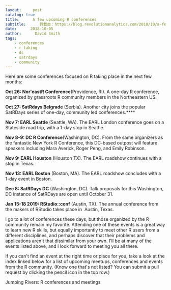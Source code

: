 ```yaml
---
layout:     post
catalog: true
title:      A few upcoming R conferences
subtitle:      转载自：https://blog.revolutionanalytics.com/2018/10/a-few-upcoming-r-conferences.html
date:      2018-10-05
author:      David Smith
tags:
    - conferences
    - r taking
    - dc
    - satrdays
    - community
---
```


Here are some conferences focused on R taking place in the next few months:

**Oct 26: Nor'eastR Conference**(Providence, RI). A one-day R conference, organized by grassroots R community members in the Northeastern US. 

**Oct 27: SatRdays Belgrade** (Serbia). Another city joins the popular SatRDays series of one-day, community led conferences.****

**Nov 7: EARL Seattle** (Seattle, WA). The EARL London conference goes on a Stateside road trip, with a 1-day stop in Seattle.

**Nov 8-9: DC R Conference**(Washington, DC). From the same organizers as the fantastic New York R Conference, this DC-based outpost will feature speakers including Mara Averick, Roger Peng, and Emily Robinson.

**Nov 9: EARL Houston** (Houston TX). The EARL roadshow continues with a stop in Texas.

**Nov 13: EARL Boston** (Boston, MA). The EARL roadshow concludes with a 1-day event in Boston.

**Dec 8: SatRDays DC** (Washington, DC). Talk proposals for this Washington, DC instance of SatRDays are open until October 31.

**Jan 15-18 2019: RStudio::conf** (Austin, TX). The annual conference from the makers of RStudio takes place in  Austin, Texas.

I go to a lot of conferences these days, but those organized by the R community remain my favorite. Attending one of these events is a great way to learn new R skills, but equally importantly to meet other R users from a different disciplines, and perhaps discover that their problems and applications aren't that dissimilar from your own. I'll be at many of the events listed above, and I look forward to meeting you all there.

If you can't find an event at the right time or place for you, take a look at the index linked below for a list of upcoming meetups, conferences and events from the R community. (Know one that's not listed? You can submit a pull request by clicking the pencil icon in the top row.)

Jumping Rivers: R conferences and meetings
